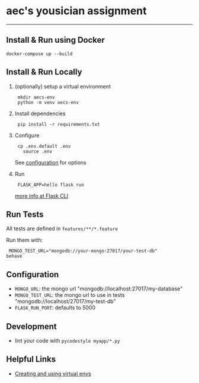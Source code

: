# aec's yousician assignment
---------------------------

## Install & Run using Docker

    docker-compose up --build

## Install & Run Locally

1. (optionally) setup a virtual environment

        mkdir aecs-env
        python -m venv aecs-env

1. Install dependencies

        pip install -r requirements.txt

1. Configure

        cp .env.default .env
		  source .env

    See [configuration](#Configuration) for options

1. Run

        FLASK_APP=hello flask run

    [more info at Flask CLI](http://flask.pocoo.org/docs/1.0/cli/)


## Run Tests

All tests are defined in `features/**/*.feature`

Run them with:

	 MONGO_TEST_URL="mongodb://your-mongo:27017/your-test-db"
    behave


## Configuration

* `MONGO_URL`: the mongo url "mongodb://localhost:27017/my-database"
* `MONGO_TEST_URL`: the mongo url to use in tests "mongodb://localhost/27017/my-test-db"
* `FLASK_RUN_PORT`: defaults to 5000

## Development

* lint your code with `pycodestyle myapp/*.py`

## Helpful Links

* [Creating and using virtual envs](https://packaging.python.org/tutorials/installing-packages/#id16)
